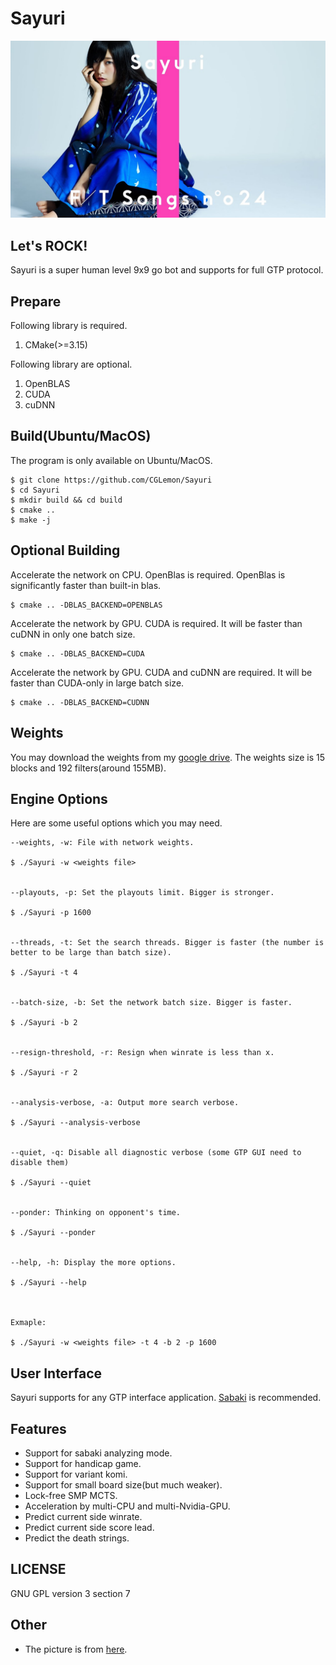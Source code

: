 # Sayuri

![step_one](https://github.com/CGLemon/Sayuri/blob/master/img/sayuri-art.jpg)

## Let's ROCK!

Sayuri is a super human level 9x9 go bot and supports for full GTP protocol.

## Prepare

Following library is required.

1. CMake(>=3.15)

Following library are optional.

1. OpenBLAS
2. CUDA
3. cuDNN

## Build(Ubuntu/MacOS)

The program is only available on Ubuntu/MacOS.

    $ git clone https://github.com/CGLemon/Sayuri
    $ cd Sayuri
    $ mkdir build && cd build
    $ cmake ..
    $ make -j

## Optional Building

Accelerate the network on CPU. OpenBlas is required. OpenBlas is significantly faster than built-in blas.

    $ cmake .. -DBLAS_BACKEND=OPENBLAS

Accelerate the network by GPU. CUDA is required. It will be faster than cuDNN in only one batch size.

    $ cmake .. -DBLAS_BACKEND=CUDA

Accelerate the network by GPU. CUDA and cuDNN are required. It will be faster than CUDA-only in large batch size.

    $ cmake .. -DBLAS_BACKEND=CUDNN

## Weights

You may download the weights from my [google drive](https://drive.google.com/file/d/1tZJ_9ZY_OMDZHDxaELTtPa1bmvIQFGtk/view?usp=sharing). The weights size is 15 blocks and 192 filters(around 155MB).


## Engine Options

Here are some useful options which you may need.

    --weights, -w: File with network weights.
    
    $ ./Sayuri -w <weights file>
    
    
    --playouts, -p: Set the playouts limit. Bigger is stronger.
    
    $ ./Sayuri -p 1600
    
    
    --threads, -t: Set the search threads. Bigger is faster (the number is better to be large than batch size).
    
    $ ./Sayuri -t 4
    
    
    --batch-size, -b: Set the network batch size. Bigger is faster.
    
    $ ./Sayuri -b 2
    
    
    --resign-threshold, -r: Resign when winrate is less than x.
    
    $ ./Sayuri -r 2
    
    
    --analysis-verbose, -a: Output more search verbose.
    
    $ ./Sayuri --analysis-verbose
    
    
    --quiet, -q: Disable all diagnostic verbose (some GTP GUI need to disable them)
    
    $ ./Sayuri --quiet
    
    
    --ponder: Thinking on opponent's time.
    
    $ ./Sayuri --ponder
    
    
    --help, -h: Display the more options.
    
    $ ./Sayuri --help
    
    
    
    Exmaple:
    
    $ ./Sayuri -w <weights file> -t 4 -b 2 -p 1600

## User Interface

Sayuri supports for any GTP interface application. [Sabaki](https://sabaki.yichuanshen.de/) is recommended.

## Features

* Support for sabaki analyzing mode.
* Support for handicap game.
* Support for variant komi.
* Support for small board size(but much weaker).
* Lock-free SMP MCTS.
* Acceleration by multi-CPU and multi-Nvidia-GPU.
* Predict current side winrate.
* Predict current side score lead.
* Predict the death strings.

## LICENSE

GNU GPL version 3 section 7

## Other
* The picture is from [here](https://i.ytimg.com/vi/EzgE7CbTs3o/maxresdefault.jpg).
